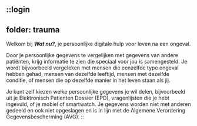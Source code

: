 ::login
---
folder: trauma
---
Welkom bij **_Wat nu?_**, je persoonlijke digitale hulp voor leven na een ongeval. 

Door je persoonlijke gegevens te vergelijken met gegevens van andere patiënten, krijg informatie te zien die speciaal voor jou is samengesteld. Je wordt bijvoorbeeld vergeleken met mensen die eenzelfde type ongeval hebben gehad, mensen van dezelfde leeftijd, mensen met dezelfde conditie, of mensen die op dezelfde manier in het leven staan als jij. 

Je kunt zelf kiezen welke persoonlijke gegevens je wil delen, bijvoorbeeld uit je Elektronisch Patienten Dossier (EPD), vragenlijsten die je hebt ingevuld, of je mobiel of smartwatch. Je gegevens worden niet met anderen gedeeld en ook niet opgeslagen en is in lijn met de Algemene Verordering Gegevensbescherming (AVG). 
::
